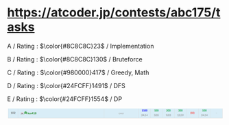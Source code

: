 # https://atcoder.jp/contests/abc175/tasks

A / Rating : $\color{#8C8C8C}23$ / Implementation

B / Rating : $\color{#8C8C8C}130$ / Bruteforce

C / Rating : $\color{#980000}417$ / Greedy, Math

D / Rating : $\color{#24FCFF}1491$ / DFS

E / Rating : $\color{#24FCFF}1554$ / DP

![My Image](https://github.com/kss418/Atcoder/blob/main/ABC/Images/Standings/175.png)
